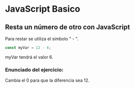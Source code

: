 # JavaScript Basico

## Resta un número de otro con JavaScript
Para restar se utiliza el simbolo " - ".
```javascript
const myVar = 12 - 6;
```
myVar tendrá el valor 6.

### Enunciado del ejercicio:
Cambia el 0 para que la diferencia sea 12.